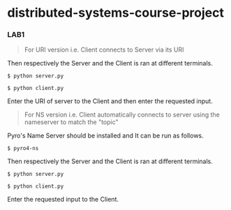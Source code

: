 # distributed-systems-course-project

### LAB1

> For URI version i.e. Client connects to Server via its URI

Then respectively the Server and the Client is ran at different terminals.

```
$ python server.py
```

```
$ python client.py
```

Enter the URI of server to the Client and then enter the requested input.

> For NS version i.e. Client automatically connects to server using the nameserver to match the "topic"

Pyro's Name Server should be installed and It can be run as follows.

```
$ pyro4-ns
```

Then respectively the Server and the Client is ran at different terminals.

```
$ python server.py
```

```
$ python client.py
```

Enter the requested input to the Client.